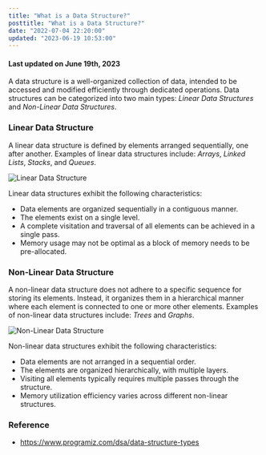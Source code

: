 ```yaml
---
title: "What is a Data Structure?"
posttitle: "What is a Data Structure?"
date: "2022-07-04 22:20:00"
updated: "2023-06-19 10:53:00"
---
```


#### Last updated on June 19th, 2023

A data structure is a well-organized collection of data, intended to be accessed and modified efficiently through dedicated operations.
Data structures can be categorized into two main types: _Linear Data Structures_ and _Non-Linear Data Structures_.

### Linear Data Structure

A linear data structure is defined by elements arranged sequentially, one after another.
Examples of linear data structures include: _Arrays_, _Linked Lists_, _Stacks_, and _Queues_.

![Linear Data Structure](/images/linear-data-structure.gif)

Linear data structures exhibit the following characteristics:

- Data elements are organized sequentially in a contiguous manner.
- The elements exist on a single level.
- A complete visitation and traversal of all elements can be achieved in a single pass.
- Memory usage may not be optimal as a block of memory needs to be pre-allocated.

### Non-Linear Data Structure

A non-linear data structure does not adhere to a specific sequence for storing its elements. Instead, it organizes them in a hierarchical manner where each element is connected to one or more other elements.
Examples of non-linear data structures include: _Trees_ and _Graphs_.

![Non-Linear Data Structure](/images/nonlinear-data-structure.gif)

Non-linear data structures exhibit the following characteristics:

- Data elements are not arranged in a sequential order.
- The elements are organized hierarchically, with multiple layers.
- Visiting all elements typically requires multiple passes through the structure.
- Memory utilization efficiency varies across different non-linear structures.

### Reference

- <https://www.programiz.com/dsa/data-structure-types>
